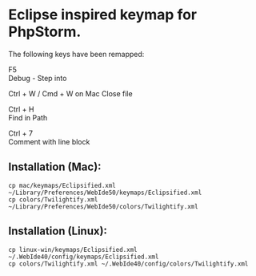 Eclipse inspired keymap for PhpStorm.
=====================================

The following keys have been remapped:  
  
F5  
Debug - Step into
  
Ctrl + W / Cmd + W on Mac
Close file
  
Ctrl + H  
Find in Path  
  
Ctrl + 7  
Comment with line block  
 
Installation (Mac):
---------------------
    cp mac/keymaps/Eclipsified.xml ~/Library/Preferences/WebIde50/keymaps/Eclipsified.xml
    cp colors/Twilightify.xml ~/Library/Preferences/WebIde50/colors/Twilightify.xml


Installation (Linux):
---------------------
    cp linux-win/keymaps/Eclipsified.xml ~/.WebIde40/config/keymaps/Eclipsified.xml
    cp colors/Twilightify.xml ~/.WebIde40/config/colors/Twilightify.xml
